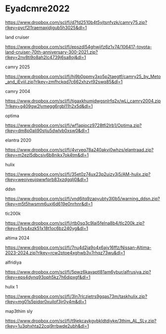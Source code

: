 # Eyadcmre2022

https://www.dropbox.com/scl/fi/d7fd2510b4t5vjtsnfvzk/camry75.zip?rlkey=pycf2l1raemaxjdjgub5h3025&dl=1

land cruiser 

https://www.dropbox.com/scl/fi/epszdl54ghwijfz6z1v74/106417-toyota-land-cruiser-70th-anniversary-300-2021.zip?rlkey=2nv8ti9o8ah2lc4739j6sa8oj&dl=1


camry 2025


https://www.dropbox.com/scl/fi/hj9b0ppmy3xo5p2taegtf/camry25_by_Meto_and_iEviil.zip?rlkey=zmfhckqd7c662xhzvt92swq85&dl=1

camry 2004


https://www.dropbox.com/scl/fi/tjgaxkhumjdwgsnlrfq2x/wLi_camry2004.zip?rlkey=g409gw2lymegg6rgbl11h2x5d&dl=1

optima

https://www.dropbox.com/scl/fi/wf1apjocz9728tfi2lrb1/Optima.zip?rlkey=dm8p0ali90stju5dwlvb0xsw0&dl=1

elantra 2020

https://www.dropbox.com/scl/fi/4vrveq78a240akvi0whzs/elantraad.zip?rlkey=m2ezl5dbcsiv6b8nikx7ok4tm&dl=1



hulix 

https://www.dropbox.com/scl/fi/35et0z74ux23p2uizv3j5/AM-hulix.zip?rlkey=weoiyeujqwwfprb83xzdgqlj0&dl=1


ddsn 

https://www.dropbox.com/scl/fi/vnd6itq9zapyubty3l0b5/warning_ddsn.zip?rlkey=m5t5hwsmm6uxj6d619e0nrhnr&dl=1


tlc200k

https://www.dropbox.com/scl/fi/rtb0sq3c9lai5felna8b4/tlc200k.zip?rlkey=61ys4xzk51x18t1oc6bz240yg&dl=1


altima 2024 

https://www.dropbox.com/scl/fi/7nu4d2ja9o4x6ajy16ffz/Nissan-Altima-2023-2024.zip?rlkey=rcw2ptoe4xghwb3v7rhqz73wu&dl=1

alfridiya

https://www.dropbox.com/scl/fi/5pwz6kavaptl81am6ybur/alfrusiya.zip?rlkey=eps4dynq93oph5kz7h6dipxgf&dl=1



hulix 1

https://www.dropbox.com/scl/fi/3ln7rlczjetrs9gqas73m/taskhulix.zip?rlkey=mg01s5pidqr0xuilof3jr0y4m&dl=1



map3thim sly


https://www.dropbox.com/scl/fi/t9jekcaykgvbkldtdiyke/3thim_AL_SLy.zip?rlkey=1u3qhxhta22cqi9rrbwde2ubh&dl=1
